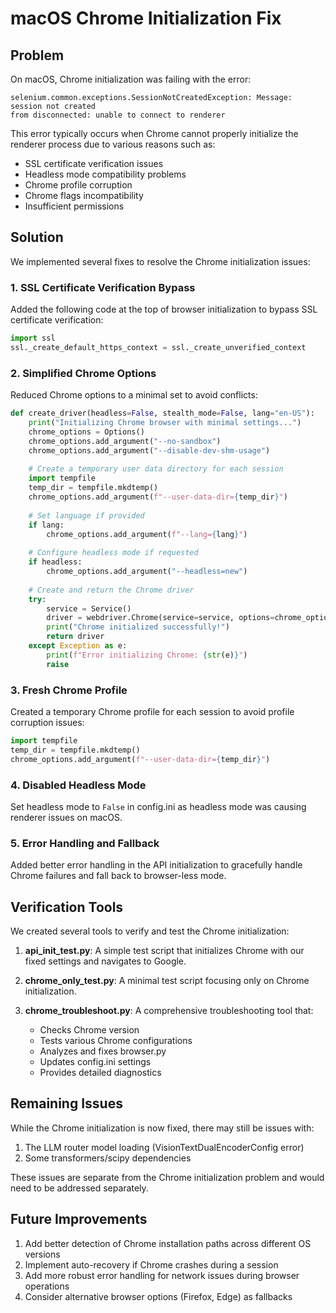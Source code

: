 # macOS Chrome Initialization Fix

## Problem

On macOS, Chrome initialization was failing with the error:
```
selenium.common.exceptions.SessionNotCreatedException: Message: session not created
from disconnected: unable to connect to renderer
```

This error typically occurs when Chrome cannot properly initialize the renderer process due to various reasons such as:
- SSL certificate verification issues
- Headless mode compatibility problems
- Chrome profile corruption
- Chrome flags incompatibility
- Insufficient permissions

## Solution

We implemented several fixes to resolve the Chrome initialization issues:

### 1. SSL Certificate Verification Bypass

Added the following code at the top of browser initialization to bypass SSL certificate verification:

```python
import ssl
ssl._create_default_https_context = ssl._create_unverified_context
```

### 2. Simplified Chrome Options

Reduced Chrome options to a minimal set to avoid conflicts:

```python
def create_driver(headless=False, stealth_mode=False, lang="en-US"):
    print("Initializing Chrome browser with minimal settings...")
    chrome_options = Options()
    chrome_options.add_argument("--no-sandbox")
    chrome_options.add_argument("--disable-dev-shm-usage")
    
    # Create a temporary user data directory for each session
    import tempfile
    temp_dir = tempfile.mkdtemp()
    chrome_options.add_argument(f"--user-data-dir={temp_dir}")
    
    # Set language if provided
    if lang:
        chrome_options.add_argument(f"--lang={lang}")
    
    # Configure headless mode if requested
    if headless:
        chrome_options.add_argument("--headless=new")
    
    # Create and return the Chrome driver
    try:
        service = Service()
        driver = webdriver.Chrome(service=service, options=chrome_options)
        print("Chrome initialized successfully!")
        return driver
    except Exception as e:
        print(f"Error initializing Chrome: {str(e)}")
        raise
```

### 3. Fresh Chrome Profile

Created a temporary Chrome profile for each session to avoid profile corruption issues:

```python
import tempfile
temp_dir = tempfile.mkdtemp()
chrome_options.add_argument(f"--user-data-dir={temp_dir}")
```

### 4. Disabled Headless Mode

Set headless mode to `False` in config.ini as headless mode was causing renderer issues on macOS.

### 5. Error Handling and Fallback

Added better error handling in the API initialization to gracefully handle Chrome failures and fall back to browser-less mode.

## Verification Tools

We created several tools to verify and test the Chrome initialization:

1. **api_init_test.py**: A simple test script that initializes Chrome with our fixed settings and navigates to Google.

2. **chrome_only_test.py**: A minimal test script focusing only on Chrome initialization.

3. **chrome_troubleshoot.py**: A comprehensive troubleshooting tool that:
   - Checks Chrome version
   - Tests various Chrome configurations
   - Analyzes and fixes browser.py
   - Updates config.ini settings
   - Provides detailed diagnostics

## Remaining Issues

While the Chrome initialization is now fixed, there may still be issues with:

1. The LLM router model loading (VisionTextDualEncoderConfig error)
2. Some transformers/scipy dependencies

These issues are separate from the Chrome initialization problem and would need to be addressed separately.

## Future Improvements

1. Add better detection of Chrome installation paths across different OS versions
2. Implement auto-recovery if Chrome crashes during a session
3. Add more robust error handling for network issues during browser operations
4. Consider alternative browser options (Firefox, Edge) as fallbacks 